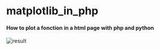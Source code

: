 # matplotlib_in_php

#### How to plot a fonction in a html page with php and python
 
 

![result](https://user-images.githubusercontent.com/63207451/94344808-208e0b00-0022-11eb-9eec-74d07f84438a.png)

